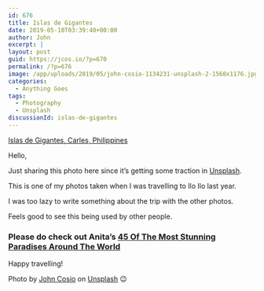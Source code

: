 ```yaml
---
id: 676
title: Islas de Gigantes
date: 2019-05-10T03:39:40+00:00
author: John
excerpt: |
layout: post
guid: https://jcos.io/?p=670
permalink: /?p=676
image: /app/uploads/2019/05/john-cosio-1134231-unsplash-2-1568x1176.jpg
categories:
  - Anything Goes
tags:
  - Photography
  - Unsplash
discussionId: islas-de-gigantes
---
```

[Islas de Gigantes, Carles, Philippines](https://unsplash.com/search/photos/islas-de-gigantes%2C-carles%2C-philippines)

Hello,

Just sharing this photo here since it&#8217;s getting some traction in [Unsplash](https://unsplash.com/@jcosio).

This is one of my photos taken when I was travelling to Ilo Ilo last year.

I was too lazy to write something about the trip with the other photos.

Feels good to see this being used by other people.

### Please do check out Anita&#8217;s [45 Of The Most Stunning Paradises Around The World](https://anitahendrieka.com/45-of-the-most-stunning-paradises-around-the-world)



Happy travelling!

Photo by&nbsp;[John Cosio](https://unsplash.com/photos/xCZ8ynsCfrw?utm_source=unsplash&utm_medium=referral&utm_content=creditCopyText)&nbsp;on&nbsp;[Unsplash](https://unsplash.com/@jcosio?utm_source=unsplash&utm_medium=referral&utm_content=creditCopyText) 😉
